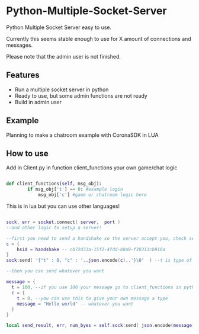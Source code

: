 Python-Multiple-Socket-Server
=============================

Python Multiple Socket Server easy to use.

Currently this seems stable enough to use for X amount of connections and messages.

Please note that the admin user is not finished.

## Features
* Run a multiple socket server in python
* Ready to use, but some admin functions are not ready
* Build in admin user

## Example

Planning to make a chatroom example with CoronaSDK in LUA

## How to use

Add in Client.py in function client_functions your own game/chat logic

``` python

def client_functions(self, msg_obj):
		if msg_obj['t'] == 0: #example login
			msg_obj['c'] #game or chatroom logic here

```

This is in lua but you can use other languages!

``` lua

sock, err = socket.connect( server,  port )
--and other logic to setup a server!

--first you need to send a handshake so the server accept you, check settings.ini
c = {
	hsid = handshake -- cb72d33a-15f2-4fdd-b0a9-f30313cb910a
}
sock:send( '{"t" : 0, "c" : '..json.encode(c)..'}\0'  ) --t is type of message, 0 is handshake

--then you can send whatever you want

message = {
  t = 100, --if you use 100 your message go to client_functions in python
  c = {
    t = 0, --you can use this to give your own message a type
    message = "Hello world" -- whatever you want
  }
}

local send_result, err, num_byes = self.sock:send( json.encode(message) ..'@end\0'  ) --@end\0 is needed!

```
